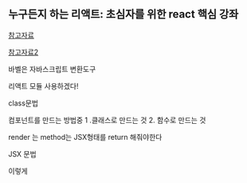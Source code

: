 

## 누구든지 하는 리액트: 초심자를 위한 react 핵심 강좌

[참고자료](https://velopert.com/3613)

[참고자료2](https://react-anyone.vlpt.us/)

바벨은 자바스크립트 변환도구



리액트 모듈 사용하겠다!

class문법 

컴포넌트를 만드는 방법중 1 .클래스로 만드는 것 2. 함수로 만드는 것

render 는 method는 JSX형태를 return 해줘야한다



JSX 문법

 이렇게
 